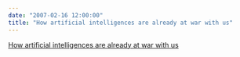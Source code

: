 ```yaml
---
date: "2007-02-16 12:00:00"
title: "How artificial intelligences are already at war with us"
---
```


[How artificial intelligences are already at war with us](/lemire/blog/2007/02-16-how-artificial-intelligences-are-already-at-war-with-us)

